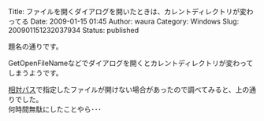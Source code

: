 Title: ファイルを開くダイアログを開いたときは、カレントディレクトリが変わってる
Date: 2009-01-15 01:45
Author: waura
Category: Windows
Slug: 200901151232037934
Status: published

題名の通りです。

GetOpenFileNameなどでダイアログを開くとカレントディレクトリが変わってしまうようです。

[相対パス](http://d.hatena.ne.jp/keyword/%C1%EA%C2%D0%A5%D1%A5%B9)で指定したファイルが開けない場合があったので調べてみると、上の通りでした。  
何時間無駄にしたことやら･･･
